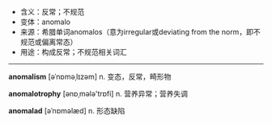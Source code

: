 - <span class="definition">含义：反常；不规范</span>
- <span class="definition">变体：anomalo</span>
- <span class="definition">来源：希腊单词anomalos（意为irregular或deviating from the norm，即不规范或偏离常态）</span>
- <span class="definition">用途：构成反常；不规范相关词汇</span>

---

<span class="vocabulary">**anomalism**</span> [əˈnɒməˌlɪzəm] n. 变态，反常，畸形物

<span class="vocabulary">**anomalotrophy**</span> [ənɒˌmələ'trɒfi] n. 营养异常；营养失调

<span class="vocabulary">**anomalad**</span> [əˈnɒməlæd] n. 形态缺陷
